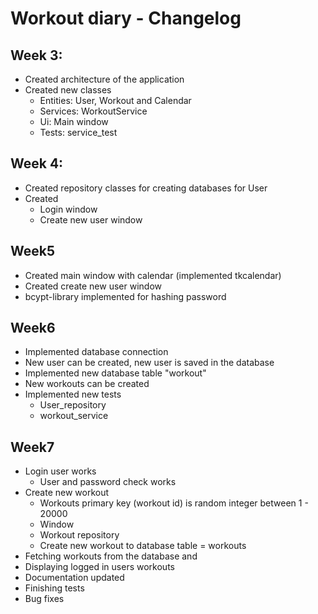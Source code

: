 # **Workout diary - Changelog**

## **Week 3:**

- Created architecture of the application
- Created new classes
    - Entities: User, Workout and Calendar
    - Services: WorkoutService
    - Ui: Main window
    - Tests: service_test 

## **Week 4:**

- Created repository classes for creating databases for User
- Created 
    - Login window
    - Create new user window

## **Week5**

- Created main window with calendar (implemented tkcalendar)
- Created create new user window
- bcypt-library implemented for hashing password

## **Week6**

- Implemented database connection
- New user can be created, new user is saved in the database
- Implemented new database table "workout"
- New workouts can be created
- Implemented new tests
    - User_repository
    - workout_service

## **Week7**

- Login user works
    - User and password check works
- Create new workout
    - Workouts primary key (workout id) is random integer between 1 - 20000
    - Window
    - Workout repository
    - Create new workout to database table = workouts
- Fetching workouts from the database and 
- Displaying logged in users workouts
- Documentation updated
- Finishing tests
- Bug fixes
